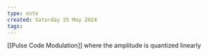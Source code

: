 ```yaml
---
type: note
created: Saturday 25 May 2024
tags: 
---
```

[[Pulse Code Modulation]] where the amplitude is quantized linearly